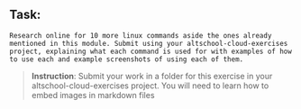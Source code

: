 ## Task:
`Research online for 10 more linux commands aside the ones already mentioned in this module. Submit using your altschool-cloud-exercises project, explaining what each command is used for with examples of how to use each and example screenshots of using each of them.`

>**Instruction**:
  Submit your work in a folder for this exercise in your altschool-cloud-exercises project. You will need to learn how to embed images in markdown files